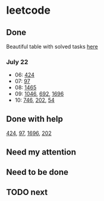 # leetcode

## Done

Beautiful table with solved tasks [here](DONE.MD)

### July 22

- 06: [424](strings/424_Longest_Repeating_Character_Replacement/)
- 07: [97](https://github.com/IlyaZh/leetcode/tree/master/strings/97_Interleaving_String)
- 08: [1465](https://github.com/IlyaZh/leetcode/tree/master/greedy/1465_Maximum_Area_of_a_Piece_of_Cake_After_Horizontal_and_Vertical_Cuts)
- 09: [1046](https://github.com/IlyaZh/leetcode/tree/master/heap/1046_Last_Stone_Weight), [692](https://github.com/IlyaZh/leetcode/tree/master/heap/692_Top_K_Frequent_Words), [1696](https://github.com/IlyaZh/leetcode/tree/master/dynamic_programming/1696_Jump_Game_VI)
- 10: [746](dynamic_programming/746_Min_Cost_Climbing_Stairs/), [202](two_pointers/202_Happy_Number), [54](arrays/54_Spiral_Matrix/)

## Done with help

[424](https://github.com/IlyaZh/leetcode/tree/master/strings/424_Longest_Repeating_Character_Replacement), [97](strings/97_Interleaving_String), [1696](https://github.com/IlyaZh/leetcode/tree/master/dynamic_programming/1696_Jump_Game_VI), [202](two_pointers/202_Happy_Number)

## Need my attention

## Need to be done

## TODO next
